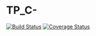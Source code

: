 # TP_C-
[![Build Status](https://travis-ci.com/Grishameister/APO_11_C_CPP_HW.svg?branch=making-hw-2)](https://travis-ci.com/Grishameister/APO_11_C_CPP_HW)
[![Coverage Status](https://coveralls.io/repos/github/Grishameister/APO_11_C_CPP_HW/badge.svg?branch=making-hw-2)](https://coveralls.io/github/Grishameister/APO_11_C_CPP_HW?branch=making-hw-2)
